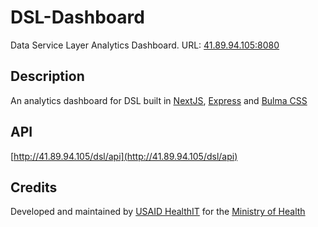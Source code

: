 # DSL-Dashboard
Data Service Layer Analytics Dashboard. URL: [41.89.94.105:8080](http://41.89.94.105:8080)

### 

## Description
An analytics dashboard for DSL built in [NextJS](nextjs.org/), [Express](expressjs.com/) and [Bulma CSS](bulma.io/)


## API
[http://41.89.94.105/dsl/api](http://41.89.94.105/dsl/api)


## Credits
Developed and maintained by [USAID HealthIT](https://healthit.uonbi.ac.ke) for the [Ministry of Health](https://health.go.ke)

